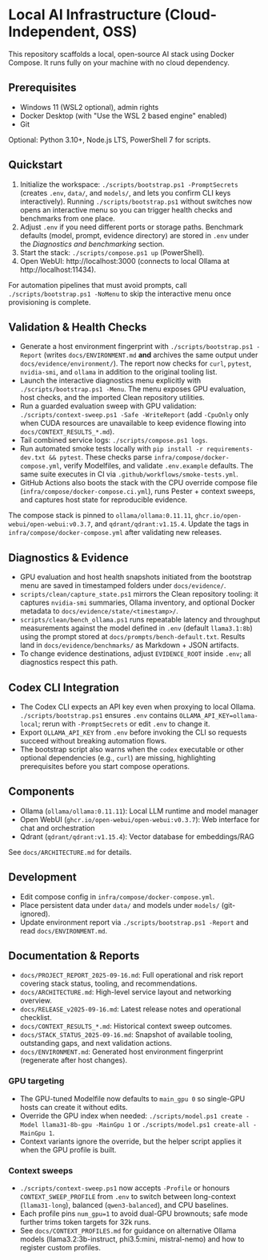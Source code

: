 # Local AI Infrastructure (Cloud-Independent, OSS)

This repository scaffolds a local, open-source AI stack using Docker Compose. It runs fully on your machine with no cloud dependency.

## Prerequisites
- Windows 11 (WSL2 optional), admin rights
- Docker Desktop (with "Use the WSL 2 based engine" enabled)
- Git

Optional: Python 3.10+, Node.js LTS, PowerShell 7 for scripts.

## Quickstart
1. Initialize the workspace: `./scripts/bootstrap.ps1 -PromptSecrets` (creates `.env`, `data/`, and `models/`, and lets you confirm CLI keys interactively). Running `./scripts/bootstrap.ps1` without switches now opens an interactive menu so you can trigger health checks and benchmarks from one place.
2. Adjust `.env` if you need different ports or storage paths. Benchmark defaults (model, prompt, evidence directory) are stored in `.env` under the *Diagnostics and benchmarking* section.
3. Start the stack: `./scripts/compose.ps1 up` (PowerShell).
4. Open WebUI: http://localhost:3000 (connects to local Ollama at http://localhost:11434).

For automation pipelines that must avoid prompts, call `./scripts/bootstrap.ps1 -NoMenu` to skip the interactive menu once provisioning is complete.

## Validation & Health Checks
- Generate a host environment fingerprint with `./scripts/bootstrap.ps1 -Report` (writes `docs/ENVIRONMENT.md` **and** archives the same output under `docs/evidence/environment/`). The report now checks for `curl`, `pytest`, `nvidia-smi`, and `ollama` in addition to the original tooling list.
- Launch the interactive diagnostics menu explicitly with `./scripts/bootstrap.ps1 -Menu`. The menu exposes GPU evaluation, host checks, and the imported Clean repository utilities.
- Run a guarded evaluation sweep with GPU validation: `./scripts/context-sweep.ps1 -Safe -WriteReport` (add `-CpuOnly` only when CUDA resources are unavailable to keep evidence flowing into `docs/CONTEXT_RESULTS_*.md`).
- Tail combined service logs: `./scripts/compose.ps1 logs`.
- Run automated smoke tests locally with `pip install -r requirements-dev.txt && pytest`. These checks parse `infra/compose/docker-compose.yml`, verify Modelfiles, and validate `.env.example` defaults. The same suite executes in CI via `.github/workflows/smoke-tests.yml`.
- GitHub Actions also boots the stack with the CPU override compose file (`infra/compose/docker-compose.ci.yml`), runs Pester + context sweeps, and captures host state for reproducible evidence.

The compose stack is pinned to `ollama/ollama:0.11.11`, `ghcr.io/open-webui/open-webui:v0.3.7`, and `qdrant/qdrant:v1.15.4`. Update the tags in `infra/compose/docker-compose.yml` after validating new releases.

## Diagnostics & Evidence
- GPU evaluation and host health snapshots initiated from the bootstrap menu are saved in timestamped folders under `docs/evidence/`.
- `scripts/clean/capture_state.ps1` mirrors the Clean repository tooling: it captures `nvidia-smi` summaries, Ollama inventory, and optional Docker metadata to `docs/evidence/state/<timestamp>/`.
- `scripts/clean/bench_ollama.ps1` runs repeatable latency and throughput measurements against the model defined in `.env` (default `llama3.1:8b`) using the prompt stored at `docs/prompts/bench-default.txt`. Results land in `docs/evidence/benchmarks/` as Markdown + JSON artifacts.
- To change evidence destinations, adjust `EVIDENCE_ROOT` inside `.env`; all diagnostics respect this path.

## Codex CLI Integration
- The Codex CLI expects an API key even when proxying to local Ollama. `./scripts/bootstrap.ps1` ensures `.env` contains `OLLAMA_API_KEY=ollama-local`; rerun with `-PromptSecrets` or edit `.env` to change it.
- Export `OLLAMA_API_KEY` from `.env` before invoking the CLI so requests succeed without breaking automation flows.
- The bootstrap script also warns when the `codex` executable or other optional dependencies (e.g., `curl`) are missing, highlighting prerequisites before you start compose operations.

## Components
- Ollama (`ollama/ollama:0.11.11`): Local LLM runtime and model manager
- Open WebUI (`ghcr.io/open-webui/open-webui:v0.3.7`): Web interface for chat and orchestration
- Qdrant (`qdrant/qdrant:v1.15.4`): Vector database for embeddings/RAG

See `docs/ARCHITECTURE.md` for details.

## Development
- Edit compose config in `infra/compose/docker-compose.yml`.
- Place persistent data under `data/` and models under `models/` (git-ignored).
- Update environment report via `./scripts/bootstrap.ps1 -Report` and read `docs/ENVIRONMENT.md`.

## Documentation & Reports
- `docs/PROJECT_REPORT_2025-09-16.md`: Full operational and risk report covering stack status, tooling, and recommendations.
- `docs/ARCHITECTURE.md`: High-level service layout and networking overview.
- `docs/RELEASE_v2025-09-16.md`: Latest release notes and operational checklist.
- `docs/CONTEXT_RESULTS_*.md`: Historical context sweep outcomes.
- `docs/STACK_STATUS_2025-09-16.md`: Snapshot of available tooling, outstanding gaps, and next validation actions.
- `docs/ENVIRONMENT.md`: Generated host environment fingerprint (regenerate after host changes).
### GPU targeting
- The GPU-tuned Modelfile now defaults to `main_gpu 0` so single-GPU hosts can create it without edits.
- Override the GPU index when needed: `./scripts/model.ps1 create -Model llama31-8b-gpu -MainGpu 1` or `./scripts/model.ps1 create-all -MainGpu 1`.
- Context variants ignore the override, but the helper script applies it when the GPU profile is built.

### Context sweeps
- `./scripts/context-sweep.ps1` now accepts `-Profile` or honours `CONTEXT_SWEEP_PROFILE` from `.env` to switch between long-context (`llama31-long`), balanced (`qwen3-balanced`), and CPU baselines.
- Each profile pins `num_gpu=1` to avoid dual-GPU brownouts; safe mode further trims token targets for 32k runs.
- See `docs/CONTEXT_PROFILES.md` for guidance on alternative Ollama models (llama3.2:3b-instruct, phi3.5:mini, mistral-nemo) and how to register custom profiles.




